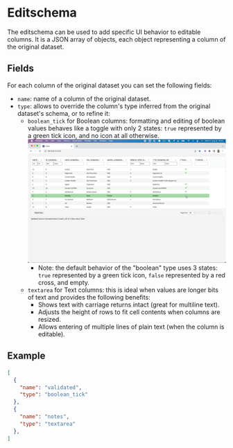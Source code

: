 # Editschema

The editschema can be used to add specific UI behavior to editable columns. It is a JSON array of objects, each object representing a column of the original dataset.

## Fields

For each column of the original dataset you can set the following fields:

* `name`: name of a column of the original dataset.
* `type`: allows to override the column's type inferred from the original dataset's schema, or to refine it:
  * `boolean_tick` for Boolean columns: formatting and editing of boolean values behaves like a toggle with only 2 states: `true` represented by a green tick icon, and no icon at all otherwise. ![](boolean_tick.gif)
    * Note: the default behavior of the "boolean" type uses 3 states: `true` represented by a green tick icon, `false` represented by a red cross, and empty.
  * `textarea` for Text columns: this is ideal when values are longer bits of text and provides the following benefits:
    * Shows text with carriage returns intact (great for multiline text).
    * Adjusts the height of rows to fit cell contents when columns are resized.
    * Allows entering of multiple lines of plain text (when the column is editable).

## Example

```json
[
  {
    "name": "validated",
    "type": "boolean_tick"
  },
  {
    "name": "notes",
    "type": "textarea"
  },
]
```

